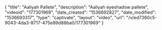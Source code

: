 {
    "title": "Aaliyah Pallete",
    "description": "Aaliyah eyeshadow pallete",
    "videoid": "177301969",
    "date_created": "1536692827",
    "date_modified": "1536693317",
    "type": "captivate",
    "layout": "video",
    "url": "\/v\/ed7360c5-9043-4da3-8717-475e89d88ba0\/177301969"
}